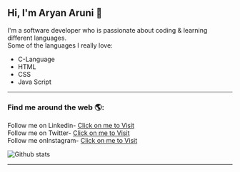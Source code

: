 ## Hi, I'm Aryan Aruni 👋
  I'm a software developer who is passionate about coding & learning different languages.<br>
Some of the languages I really love:
<ul>
  <li>C-Language</li>
  <li>HTML</li>
  <li>CSS</li>
  <li>Java Script</li>
</ul>
<hr>

<h3> Find me around the web 🌎:</h3>
  Follow me on Linkedin- <a href="https://www.linkedin.com/in/aryanaruni/">Click on me to Visit</a><br>
  Follow me on Twitter- <a href ="https://twitter.com/aryanaruni">Click on me to Visit</a><br>
  Follow me onInstagram- <a href ="https://www.instagram.com/lord_._aryan/">Click on me to Visit</a><br>


![Github stats](https://github-readme-stats.vercel.app/api?username=aryanaruni&show_icons=true)

  <hr>
